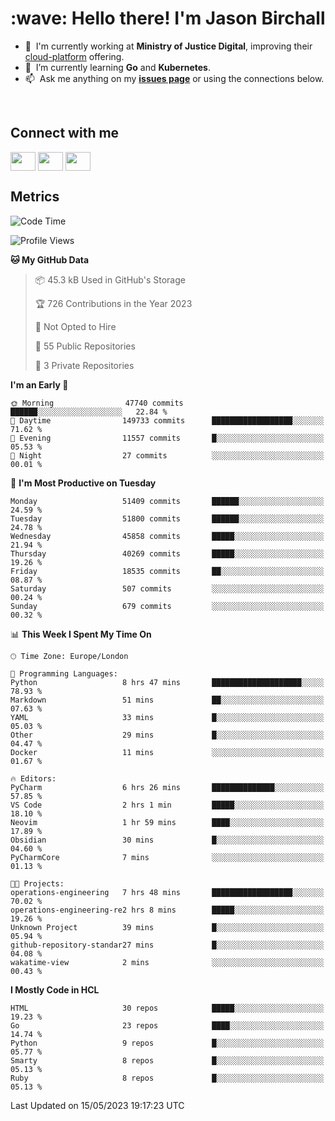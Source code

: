 <h1 align="left" id="jason-title">:wave: Hello there! I'm Jason Birchall</h1>

- :office: &nbsp;I'm currently working at **Ministry of Justice Digital**, improving their [cloud-platform](https://github.com/ministryofjustice/cloud-platform) offering.
- :seedling: &nbsp;I’m currently learning **Go** and **Kubernetes**.
- :mailbox: &nbsp;Ask me anything on my **[issues page]** or using the connections below.


<br>

<h2>Connect with me</h2>
<p>
<a href="https://twitter.com/jsonBirchall" target="blank"><img align="center" src="https://cdn.jsdelivr.net/npm/simple-icons@3.0.1/icons/twitter.svg" alt="" height="30" width="40" /></a>
<a href="https://keybase.io/json0" target="blank"><img align="center" src="https://cdn.jsdelivr.net/npm/simple-icons@3.0.1/icons/keybase.svg" alt="" height="30" width="40" /></a>
<a href="https://www.reddit.com/user/kakorate" target="blank"><img align="center" src="https://cdn.jsdelivr.net/npm/simple-icons@3.0.1/icons/reddit.svg" alt="" height="30" width="40" /></a>
</p>

<h2>Metrics</h2>

<!--START_SECTION:waka-->
![Code Time](http://img.shields.io/badge/Code%20Time-1%2C044%20hrs%2010%20mins-blue)

![Profile Views](http://img.shields.io/badge/Profile%20Views-0-blue)

**🐱 My GitHub Data** 

> 📦 45.3 kB Used in GitHub's Storage 
 > 
> 🏆 726 Contributions in the Year 2023
 > 
> 🚫 Not Opted to Hire
 > 
> 📜 55 Public Repositories 
 > 
> 🔑 3 Private Repositories 
 > 
**I'm an Early 🐤** 

```text
🌞 Morning                47740 commits       ██████░░░░░░░░░░░░░░░░░░░   22.84 % 
🌆 Daytime                149733 commits      ██████████████████░░░░░░░   71.62 % 
🌃 Evening                11557 commits       █░░░░░░░░░░░░░░░░░░░░░░░░   05.53 % 
🌙 Night                  27 commits          ░░░░░░░░░░░░░░░░░░░░░░░░░   00.01 % 
```
📅 **I'm Most Productive on Tuesday** 

```text
Monday                   51409 commits       ██████░░░░░░░░░░░░░░░░░░░   24.59 % 
Tuesday                  51800 commits       ██████░░░░░░░░░░░░░░░░░░░   24.78 % 
Wednesday                45858 commits       █████░░░░░░░░░░░░░░░░░░░░   21.94 % 
Thursday                 40269 commits       █████░░░░░░░░░░░░░░░░░░░░   19.26 % 
Friday                   18535 commits       ██░░░░░░░░░░░░░░░░░░░░░░░   08.87 % 
Saturday                 507 commits         ░░░░░░░░░░░░░░░░░░░░░░░░░   00.24 % 
Sunday                   679 commits         ░░░░░░░░░░░░░░░░░░░░░░░░░   00.32 % 
```


📊 **This Week I Spent My Time On** 

```text
🕑︎ Time Zone: Europe/London

💬 Programming Languages: 
Python                   8 hrs 47 mins       ████████████████████░░░░░   78.93 % 
Markdown                 51 mins             ██░░░░░░░░░░░░░░░░░░░░░░░   07.63 % 
YAML                     33 mins             █░░░░░░░░░░░░░░░░░░░░░░░░   05.03 % 
Other                    29 mins             █░░░░░░░░░░░░░░░░░░░░░░░░   04.47 % 
Docker                   11 mins             ░░░░░░░░░░░░░░░░░░░░░░░░░   01.67 % 

🔥 Editors: 
PyCharm                  6 hrs 26 mins       ██████████████░░░░░░░░░░░   57.85 % 
VS Code                  2 hrs 1 min         █████░░░░░░░░░░░░░░░░░░░░   18.10 % 
Neovim                   1 hr 59 mins        ████░░░░░░░░░░░░░░░░░░░░░   17.89 % 
Obsidian                 30 mins             █░░░░░░░░░░░░░░░░░░░░░░░░   04.60 % 
PyCharmCore              7 mins              ░░░░░░░░░░░░░░░░░░░░░░░░░   01.13 % 

🐱‍💻 Projects: 
operations-engineering   7 hrs 48 mins       ██████████████████░░░░░░░   70.02 % 
operations-engineering-re2 hrs 8 mins        █████░░░░░░░░░░░░░░░░░░░░   19.26 % 
Unknown Project          39 mins             █░░░░░░░░░░░░░░░░░░░░░░░░   05.94 % 
github-repository-standar27 mins             █░░░░░░░░░░░░░░░░░░░░░░░░   04.08 % 
wakatime-view            2 mins              ░░░░░░░░░░░░░░░░░░░░░░░░░   00.43 % 
```

**I Mostly Code in HCL** 

```text
HTML                     30 repos            █████░░░░░░░░░░░░░░░░░░░░   19.23 % 
Go                       23 repos            ████░░░░░░░░░░░░░░░░░░░░░   14.74 % 
Python                   9 repos             █░░░░░░░░░░░░░░░░░░░░░░░░   05.77 % 
Smarty                   8 repos             █░░░░░░░░░░░░░░░░░░░░░░░░   05.13 % 
Ruby                     8 repos             █░░░░░░░░░░░░░░░░░░░░░░░░   05.13 % 
```




 Last Updated on 15/05/2023 19:17:23 UTC
<!--END_SECTION:waka-->

<!-- links -->

[issues page]: https://github.com/jasonBirchall/jasonBirchall/issues "jasonBirchall/issues"
